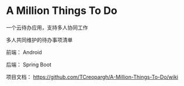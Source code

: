 # A Million Things To Do

一个云待办应用，支持多人协同工作

多人共同维护的待办事项清单

前端： Android

后端： Spring Boot

项目文档： https://github.com/TCreopargh/A-Million-Things-To-Do/wiki
